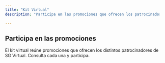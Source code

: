```yaml
---
title: "Kit Virtual"
description: "Participa en las promociones que ofrecen los patrocinadores de SG Virtual."

---
```


## Participa en las promociones

El kit virtual reúne promociones que ofrecen los distintos patrocinadores de SG Virtual. Consulta cada una y participa. 

